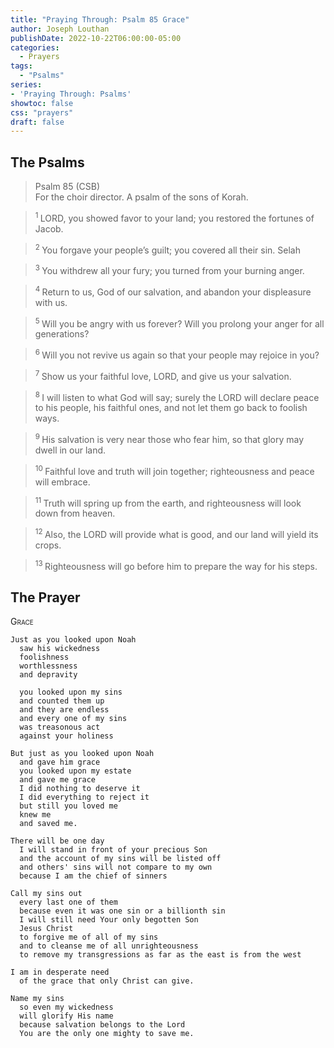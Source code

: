 ```yaml
---
title: "Praying Through: Psalm 85 Grace"
author: Joseph Louthan
publishDate: 2022-10-22T06:00:00-05:00
categories:
  - Prayers
tags:
  - "Psalms"
series:
- 'Praying Through: Psalms'
showtoc: false
css: "prayers"
draft: false
---
```

## The Psalms

>Psalm 85 (CSB)  
> For the choir director. A psalm of the sons of Korah. 

><sup> 1 </sup> LORD, you showed favor to your land; you restored the fortunes of Jacob. 

><sup> 2 </sup> You forgave your people’s guilt; you covered all their sin. Selah 

><sup> 3 </sup> You withdrew all your fury; you turned from your burning anger. 

><sup> 4 </sup> Return to us, God of our salvation, and abandon your displeasure with us. 

><sup> 5 </sup> Will you be angry with us forever? Will you prolong your anger for all generations? 

><sup> 6 </sup> Will you not revive us again so that your people may rejoice in you? 

><sup> 7 </sup> Show us your faithful love, LORD, and give us your salvation. 

><sup> 8 </sup> I will listen to what God will say; surely the LORD will declare peace to his people, his faithful ones, and not let them go back to foolish ways. 

><sup> 9 </sup> His salvation is very near those who fear him, so that glory may dwell in our land. 

><sup> 10 </sup> Faithful love and truth will join together; righteousness and peace will embrace. 

><sup> 11 </sup> Truth will spring up from the earth, and righteousness will look down from heaven. 

><sup> 12 </sup> Also, the LORD will provide what is good, and our land will yield its crops. 

><sup> 13 </sup> Righteousness will go before him to prepare the way for his steps.

## The Prayer

<div style="font-variant: small-caps;">
Grace
</div>

```text
Just as you looked upon Noah
  saw his wickedness
  foolishness
  worthlessness
  and depravity

  you looked upon my sins
  and counted them up
  and they are endless
  and every one of my sins
  was treasonous act
  against your holiness

But just as you looked upon Noah
  and gave him grace
  you looked upon my estate
  and gave me grace
  I did nothing to deserve it
  I did everything to reject it
  but still you loved me
  knew me
  and saved me.

There will be one day
  I will stand in front of your precious Son
  and the account of my sins will be listed off
  and others' sins will not compare to my own
  because I am the chief of sinners

Call my sins out
  every last one of them
  because even it was one sin or a billionth sin
  I will still need Your only begotten Son
  Jesus Christ
  to forgive me of all of my sins
  and to cleanse me of all unrighteousness
  to remove my transgressions as far as the east is from the west

I am in desperate need
  of the grace that only Christ can give.

Name my sins
  so even my wickedness
  will glorify His name
  because salvation belongs to the Lord
  You are the only one mighty to save me.
```
